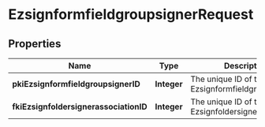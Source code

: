 

# EzsignformfieldgroupsignerRequest

## Properties

Name | Type | Description | Notes
------------ | ------------- | ------------- | -------------
**pkiEzsignformfieldgroupsignerID** | **Integer** | The unique ID of the Ezsignformfieldgroupsigner |  [optional]
**fkiEzsignfoldersignerassociationID** | **Integer** | The unique ID of the Ezsignfoldersignerassociation | 




